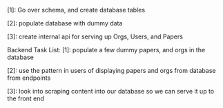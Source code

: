 [1]: Go over schema, and create database tables

[2]: populate database with dummy data

[3]: create internal api for serving up Orgs, Users, and Papers



Backend Task List:
[1]: populate a few dummy papers, and orgs in the database

[2]: use the pattern in users of displaying papers and orgs from database from endpoints

[3]: look into scraping content into our database so we can serve it up to the front end

